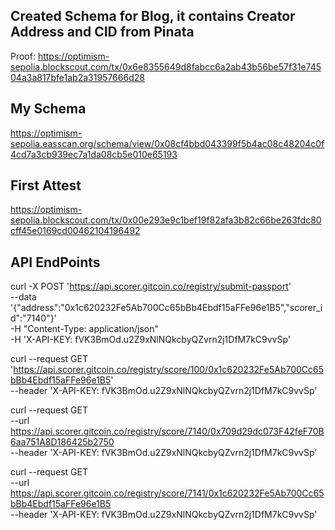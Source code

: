 ## Created Schema for Blog, it contains Creator Address and CID from Pinata

Proof: https://optimism-sepolia.blockscout.com/tx/0x6e8355649d8fabcc6a2ab43b56be57f31e74504a3a817bfe1ab2a31957666d28

## My Schema

https://optimism-sepolia.easscan.org/schema/view/0x08cf4bbd043399f5b4ac08c48204c0f4cd7a3cb939ec7a1da08cb5e010e65193

## First Attest

https://optimism-sepolia.blockscout.com/tx/0x00e293e9c1bef19f82afa3b82c66be263fdc80cff45e0169cd00462104196492

## API EndPoints

curl -X POST 'https://api.scorer.gitcoin.co/registry/submit-passport' \
--data '{"address":"0x1c620232Fe5Ab700Cc65bBb4Ebdf15aFFe96e1B5","scorer_id":"7140"}' \
-H "Content-Type: application/json" \
-H 'X-API-KEY: fVK3BmOd.u2Z9xNlNQkcbyQZvrn2j1DfM7kC9vvSp'

curl --request GET 'https://api.scorer.gitcoin.co/registry/score/100/0x1c620232Fe5Ab700Cc65bBb4Ebdf15aFFe96e1B5' \
--header 'X-API-KEY: fVK3BmOd.u2Z9xNlNQkcbyQZvrn2j1DfM7kC9vvSp'

curl --request GET \
 --url https://api.scorer.gitcoin.co/registry/score/7140/0x709d29dc073F42feF70B6aa751A8D186425b2750 \
 --header 'X-API-KEY: fVK3BmOd.u2Z9xNlNQkcbyQZvrn2j1DfM7kC9vvSp'

curl --request GET \
 --url https://api.scorer.gitcoin.co/registry/score/7141/0x1c620232Fe5Ab700Cc65bBb4Ebdf15aFFe96e1B5 \
 --header 'X-API-KEY: fVK3BmOd.u2Z9xNlNQkcbyQZvrn2j1DfM7kC9vvSp'
